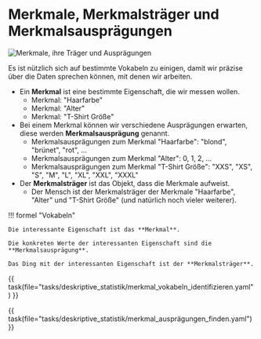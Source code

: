 # Merkmale, Merkmalsträger und Merkmalsausprägungen

![Merkmale, ihre Träger und Ausprägungen](merkmalsträger.svg)

Es ist nützlich sich auf bestimmte Vokabeln zu einigen, damit wir präzise über die Daten sprechen
können, mit denen wir arbeiten.

* Ein **Merkmal** ist eine bestimmte Eigenschaft, die wir messen wollen. 
    * Merkmal: "Haarfarbe"
    * Merkmal: "Alter"
    * Merkmal: "T-Shirt Größe"
* Bei einem Merkmal können wir verschiedene Ausprägungen erwarten, diese werden **Merkmalsausprägung** genannt.
    * Merkmalsausprägungen zum Merkmal "Haarfarbe": "blond", "brünet", "rot", ...
    * Merkmalsausprägungen zum Merkmal "Alter": 0, 1, 2, ...
    * Merkmalsausprägungen zum Merkmal "T-Shirt Größe": "XXS", "XS", "S", "M", "L", "XL", "XXL", "XXXL"
* Der **Merkmalsträger** ist das Objekt, dass die Merkmale aufweist.
    * Der Mensch ist der Merkmalsträger der Merkmale "Haarfarbe", "Alter" und "T-Shirt Größe" (und natürlich noch vieler weiterer).

  
!!! formel "Vokabeln"

    Die interessante Eigenschaft ist das **Merkmal**.
    
    Die konkreten Werte der interessanten Eigenschaft sind die **Merkmalsausprägung**.
    
    Das Ding mit der interessanten Eigenschaft ist der **Merkmalsträger**.


{{ task(file="tasks/deskriptive_statistik/merkmal_vokabeln_identifizieren.yaml") }}

{{ task(file="tasks/deskriptive_statistik/merkmal_ausprägungen_finden.yaml") }}